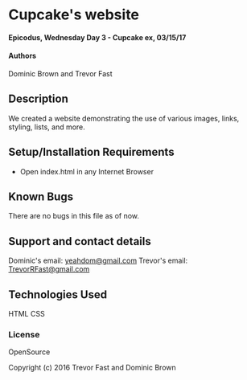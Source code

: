# Cupcake's website

#### Epicodus, Wednesday Day 3 - Cupcake ex, 03/15/17

#### Authors

Dominic Brown and Trevor Fast

## Description

We created a website demonstrating the use of various images, links, styling, lists, and more.

## Setup/Installation Requirements

* Open index.html in any Internet Browser

## Known Bugs

There are no bugs in this file as of now.

## Support and contact details

Dominic's email: yeahdom@gmail.com
Trevor's email: TrevorRFast@gmail.com

## Technologies Used

HTML
CSS

### License

OpenSource

Copyright (c) 2016 Trevor Fast and Dominic Brown
